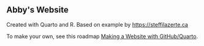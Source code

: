 ## Abby's Website

Created with Quarto and R. Based on example by <https://steffilazerte.ca>

To make your own, see this roadmap [Making a Website with GitHub/Quarto](https://steffilazerte.ca/posts/github-website/).
